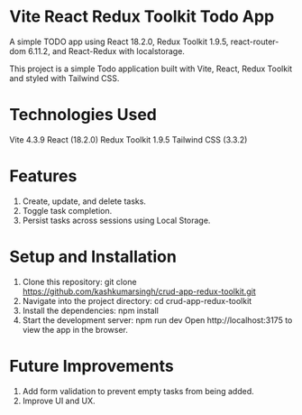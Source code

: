 # Vite React Redux Toolkit Todo App
A simple TODO app using React 18.2.0, Redux Toolkit 1.9.5, react-router-dom 6.11.2, and React-Redux with localstorage.

This project is a simple Todo application built with Vite, React, Redux Toolkit and styled with Tailwind CSS.

# Technologies Used
Vite 4.3.9
React (18.2.0)
Redux Toolkit 1.9.5
Tailwind CSS (3.3.2)

# Features
1. Create, update, and delete tasks.
2. Toggle task completion.
3. Persist tasks across sessions using Local Storage.

# Setup and Installation
1. Clone this repository: git clone https://github.com/kashkumarsingh/crud-app-redux-toolkit.git
2. Navigate into the project directory: cd crud-app-redux-toolkit
3. Install the dependencies: npm install
4. Start the development server: npm run dev
Open http://localhost:3175 to view the app in the browser.
 
# Future Improvements
1. Add form validation to prevent empty tasks from being added.
2. Improve UI and UX.
